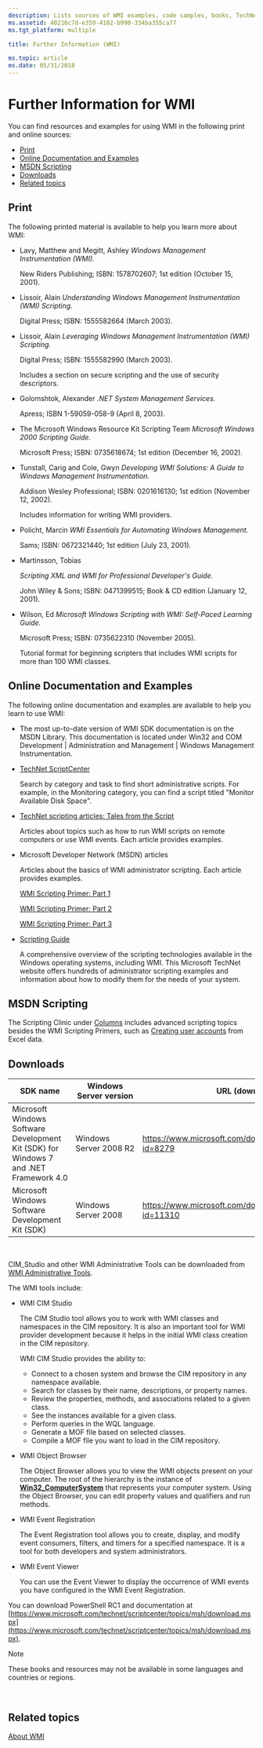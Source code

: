 ```yaml
---
description: Lists sources of WMI examples, code samples, books, TechNet ScriptCenter, and other websites. Download sources for CIM Studio, WMI Tools, WMI Event Viewer, WMI Event Registration, Object Browser, WMI SDK.
ms.assetid: 40216c7d-e359-4102-b990-334ba355ca77
ms.tgt_platform: multiple

title: Further Information (WMI)

ms.topic: article
ms.date: 05/31/2018
---
```


# Further Information for WMI

You can find resources and examples for using WMI in the following print and online sources:

-   [Print](#print)
-   [Online Documentation and Examples](#online-documentation-and-examples)
-   [MSDN Scripting](#msdn-scripting)
-   [Downloads](#downloads)
-   [Related topics](#related-topics)

## Print

The following printed material is available to help you learn more about WMI:

-   Lavy, Matthew and Megitt, Ashley *Windows Management Instrumentation (WMI).*

    New Riders Publishing; ISBN: 1578702607; 1st edition (October 15, 2001).

-   Lissoir, Alain *Understanding Windows Management Instrumentation (WMI) Scripting.*

    Digital Press; ISBN: 1555582664 (March 2003).

-   Lissoir, Alain *Leveraging Windows Management Instrumentation (WMI) Scripting.*

    Digital Press; ISBN: 1555582990 (March 2003).

    Includes a section on secure scripting and the use of security descriptors.

-   Golomshtok, Alexander *.NET System Management Services.*

    Apress; ISBN 1-59059-058-9 (April 8, 2003).

-   The Microsoft Windows Resource Kit Scripting Team *Microsoft Windows 2000 Scripting Guide.*

    Microsoft Press; ISBN: 0735618674; 1st edition (December 16, 2002).

-   Tunstall, Carig and Cole, Gwyn *Developing WMI Solutions: A Guide to Windows Management Instrumentation.*

    Addison Wesley Professional; ISBN: 0201616130; 1st edition (November 12, 2002).

    Includes information for writing WMI providers.

-   Policht, Marcin *WMI Essentials for Automating Windows Management.*

    Sams; ISBN: 0672321440; 1st edition (July 23, 2001).

-   Martinsson, Tobias

    *Scripting XML and WMI for Professional Developer's Guide.*

    John Wiley & Sons; ISBN: 0471399515; Book & CD edition (January 12, 2001).

-   Wilson, Ed *Microsoft Windows Scripting with WMI: Self-Paced Learning Guide.*

    Microsoft Press; ISBN: 0735622310 (November 2005).

    Tutorial format for beginning scripters that includes WMI scripts for more than 100 WMI classes.

## Online Documentation and Examples

The following online documentation and examples are available to help you learn to use WMI:

-   The most up-to-date version of WMI SDK documentation is on the MSDN Library. This documentation is located under Win32 and COM Development \| Administration and Management \| Windows Management Instrumentation.
-   [TechNet ScriptCenter](https://www.microsoft.com/technet/scriptcenter)

    Search by category and task to find short administrative scripts. For example, in the Monitoring category, you can find a script titled "Monitor Available Disk Space".

-   [TechNet scripting articles: Tales from the Script](https://www.microsoft.com/technet/community/columns/scripts/default.mspx)

    Articles about topics such as how to run WMI scripts on remote computers or use WMI events. Each article provides examples.

-   Microsoft Developer Network (MSDN) articles

    Articles about the basics of WMI administrator scripting. Each article provides examples.

    [WMI Scripting Primer: Part 1](/previous-versions/windows/internet-explorer/ie-developer/scripting-articles/ms974579(v=msdn.10))

    [WMI Scripting Primer: Part 2](/previous-versions/windows/internet-explorer/ie-developer/scripting-articles/ms974592(v=msdn.10))

    [WMI Scripting Primer: Part 3](/previous-versions/windows/internet-explorer/ie-developer/scripting-articles/ms974547(v=msdn.10))

-   [Scripting Guide](https://technet.microsoft.com/library/ee692931.aspx)

    A comprehensive overview of the scripting technologies available in the Windows operating systems, including WMI. This Microsoft TechNet website offers hundreds of administrator scripting examples and information about how to modify them for the needs of your system.

## MSDN Scripting

The Scripting Clinic under [Columns](https://msdn.microsoft.com/library/aa902519.aspx) includes advanced scripting topics besides the WMI Scripting Primers, such as [Creating user accounts](/previous-versions/windows/internet-explorer/ie-developer/scripting-articles/ms974568(v=msdn.10)) from Excel data.

## Downloads



| SDK name                                                                              | Windows Server version | URL (download link)                                               | Location                                               |
|---------------------------------------------------------------------------------------|------------------------|-------------------------------------------------------------------|--------------------------------------------------------|
| Microsoft Windows Software Development Kit (SDK) for Windows 7 and .NET Framework 4.0 | Windows Server 2008 R2 | <https://www.microsoft.com/download/en/confirmation.aspx?id=8279>  | %Install Path%\\Microsoft SDKs\\Windows\\v7.1\\Samples |
| Microsoft Windows Software Development Kit (SDK)                                      | Windows Server 2008    | <https://www.microsoft.com/download/en/confirmation.aspx?id=11310> | %Install Path%\\Microsoft SDKs\\Windows\\v6.1          |



 

CIM\_Studio and other WMI Administrative Tools can be downloaded from [WMI Administrative Tools](https://www.microsoft.com/downloads/details.aspx?FamilyId=6430F853-1120-48DB-8CC5-F2ABDC3ED314).

The WMI tools include:

-   WMI CIM Studio

    The CIM Studio tool allows you to work with WMI classes and namespaces in the CIM repository. It is also an important tool for WMI provider development because it helps in the initial WMI class creation in the CIM repository.

    WMI CIM Studio provides the ability to:

    -   Connect to a chosen system and browse the CIM repository in any namespace available.
    -   Search for classes by their name, descriptions, or property names.
    -   Review the properties, methods, and associations related to a given class.
    -   See the instances available for a given class.
    -   Perform queries in the WQL language.
    -   Generate a MOF file based on selected classes.
    -   Compile a MOF file you want to load in the CIM repository.

-   WMI Object Browser

    The Object Browser allows you to view the WMI objects present on your computer. The root of the hierarchy is the instance of [**Win32\_ComputerSystem**](/windows/desktop/CIMWin32Prov/win32-computersystem) that represents your computer system. Using the Object Browser, you can edit property values and qualifiers and run methods.

-   WMI Event Registration

    The Event Registration tool allows you to create, display, and modify event consumers, filters, and timers for a specified namespace. It is a tool for both developers and system administrators.

-   WMI Event Viewer

    You can use the Event Viewer to display the occurrence of WMI events you have configured in the WMI Event Registration.

You can download PowerShell RC1 and documentation at [https://www.microsoft.com/technet/scriptcenter/topics/msh/download.mspx](https://www.microsoft.com/technet/scriptcenter/topics/msh/download.mspx).

> [!Note]  
> These books and resources may not be available in some languages and countries or regions.

 

## Related topics

<dl> <dt>

[About WMI](about-wmi.md)
</dt> </dl>

 

 
